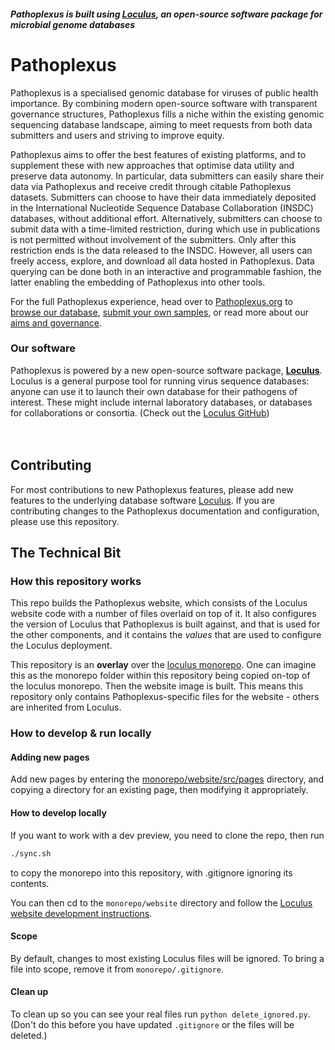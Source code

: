 #### *Pathoplexus is built using [Loculus](https://github.com/loculus-project/loculus), an open-source software package for microbial genome databases*

# Pathoplexus
Pathoplexus is a specialised genomic database for viruses of public health importance. By combining modern open-source software with transparent governance structures, Pathoplexus fills a niche within the existing genomic sequencing database landscape, aiming to meet requests from both data submitters and users and striving to improve equity. 

Pathoplexus aims to offer the best features of existing platforms, and to supplement these with new approaches that optimise data utility and preserve data autonomy. In particular, data submitters can easily share their data via Pathoplexus and receive credit through citable Pathoplexus datasets. Submitters can choose to have their data immediately deposited in the International Nucleotide Sequence Database Collaboration (INSDC) databases, without additional effort. Alternatively, submitters can choose to submit data with a time-limited restriction, during which use in publications is not permitted without involvement of the submitters. Only after this restriction ends is the data released to the INSDC. However, all users can freely access, explore, and download all data hosted in Pathoplexus. Data querying can be done both in an interactive and programmable fashion, the latter enabling the embedding of Pathoplexus into other tools. 

For the full Pathoplexus experience, head over to [Pathoplexus.org](https://pathoplexus.org/) to [browse our database](https://pathoplexus.org/organism-selector/search), [submit your own samples](https://pathoplexus.org/docs/how-to/upload_sequences), or read more about our [aims and governance](https://pathoplexus.org/about).

### Our software
Pathoplexus is powered by a new open-source software package, **[Loculus](https://loculus.org)**. Loculus is a general purpose tool for running virus sequence databases: anyone can use it to launch their own database for their pathogens of interest. These might include internal laboratory databases, or databases for collaborations or consortia. (Check out the [Loculus GitHub](https://github.com/loculus-project/loculus))
<br>
<br>
<br>

## Contributing

For most contributions to new Pathoplexus features, please add new features to the underlying database software [Loculus](https://github.com/loculus-project/loculus). If you are contributing changes to the Pathoplexus documentation and configuration, please use this repository.

## The Technical Bit

### How this repository works
This repo builds the Pathoplexus website, which consists of the Loculus website code with a number of files overlaid on top of it. It also configures the version of Loculus that Pathoplexus is built against, and that is used for the other components,  and it contains the _values_ that are used to configure the Loculus deployment.

This repository is an **overlay** over the [loculus monorepo](https://github.com/loculus-project/loculus). One can imagine this as the monorepo folder within this repository being copied on-top of the loculus monorepo. Then the website image is built. This means this repository only contains Pathoplexus-specific files for the website - others are inherited from Loculus.

### How to develop & run locally

#### Adding new pages

Add new pages by entering the [monorepo/website/src/pages](./monorepo/website/src/pages) directory, and copying a directory for an existing page, then modifying it appropriately.

#### How to develop locally

If you want to work with a dev preview, you need to clone the repo, then run

```bash
./sync.sh
```

to copy the monorepo into this repository, with .gitignore ignoring its contents.

You can then cd to the `monorepo/website` directory and follow the [Loculus website development instructions](https://github.com/loculus-project/loculus/blob/main/website/README.md).


#### Scope

By default, changes to most existing Loculus files will be ignored.
To bring a file into scope, remove it from `monorepo/.gitignore`.

#### Clean up

To clean up so you can see your real files run `python delete_ignored.py`. (Don't do this before you have updated `.gitignore` or the files will be deleted.)

